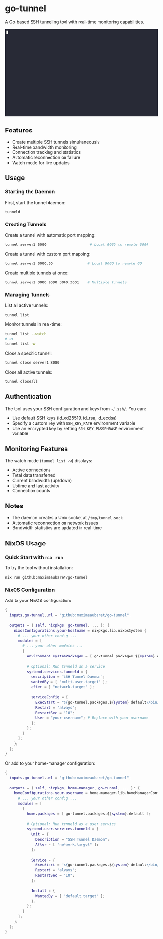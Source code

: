 # go-tunnel

A Go-based SSH tunneling tool with real-time monitoring capabilities.

![Welcome Demo](assets/go-tunnel.gif)

## Features

- Create multiple SSH tunnels simultaneously
- Real-time bandwidth monitoring
- Connection tracking and statistics
- Automatic reconnection on failure
- Watch mode for live updates

## Usage

### Starting the Daemon

First, start the tunnel daemon:

```bash
tunneld
```

### Creating Tunnels

Create a tunnel with automatic port mapping:
```bash
tunnel server1 8080                    # Local 8080 to remote 8080
```

Create a tunnel with custom port mapping:
```bash
tunnel server1 8080:80                # Local 8080 to remote 80
```

Create multiple tunnels at once:
```bash
tunnel server1 8080 9090 3000:3001    # Multiple tunnels
```

### Managing Tunnels

List all active tunnels:
```bash
tunnel list
```

Monitor tunnels in real-time:
```bash
tunnel list --watch
# or
tunnel list -w
```

Close a specific tunnel:
```bash
tunnel close server1 8080
```

Close all active tunnels:
```bash
tunnel closeall
```

## Authentication

The tool uses your SSH configuration and keys from `~/.ssh/`. You can:

- Use default SSH keys (id_ed25519, id_rsa, id_ecdsa)
- Specify a custom key with `SSH_KEY_PATH` environment variable
- Use an encrypted key by setting `SSH_KEY_PASSPHRASE` environment variable

## Monitoring Features

The watch mode (`tunnel list -w`) displays:
- Active connections
- Total data transferred
- Current bandwidth (up/down)
- Uptime and last activity
- Connection counts

## Notes

- The daemon creates a Unix socket at `/tmp/tunnel.sock`
- Automatic reconnection on network issues
- Bandwidth statistics are updated in real-time

## NixOS Usage

### Quick Start with `nix run`

To try the tool without installation:

```bash
nix run github:maximeaubaret/go-tunnel
```

### NixOS Configuration

Add to your NixOS configuration:

```nix
{
  inputs.go-tunnel.url = "github:maximeaubaret/go-tunnel";

  outputs = { self, nixpkgs, go-tunnel, ... }: {
    nixosConfigurations.your-hostname = nixpkgs.lib.nixosSystem {
      # ... your other config ...
      modules = [
        # ... your other modules ...
        {
          environment.systemPackages = [ go-tunnel.packages.${system}.default ];
          
          # Optional: Run tunneld as a service
          systemd.services.tunneld = {
            description = "SSH Tunnel Daemon";
            wantedBy = [ "multi-user.target" ];
            after = [ "network.target" ];
            
            serviceConfig = {
              ExecStart = "${go-tunnel.packages.${system}.default}/bin/tunneld";
              Restart = "always";
              RestartSec = "10";
              User = "your-username"; # Replace with your username
            };
          };
        }
      ];
    };
  };
}
```

Or add to your home-manager configuration:

```nix
{
  inputs.go-tunnel.url = "github:maximeaubaret/go-tunnel";

  outputs = { self, nixpkgs, home-manager, go-tunnel, ... }: {
    homeConfigurations.your-username = home-manager.lib.homeManagerConfiguration {
      # ... your other config ...
      modules = [
        {
          home.packages = [ go-tunnel.packages.${system}.default ];
          
          # Optional: Run tunneld as a user service
          systemd.user.services.tunneld = {
            Unit = {
              Description = "SSH Tunnel Daemon";
              After = [ "network.target" ];
            };
            
            Service = {
              ExecStart = "${go-tunnel.packages.${system}.default}/bin/tunneld";
              Restart = "always";
              RestartSec = "10";
            };
            
            Install = {
              WantedBy = [ "default.target" ];
            };
          };
        }
      ];
    };
  };
}
```

